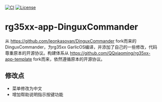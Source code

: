 [![CI](https://github.com/QQxiaoming/rg35xx-app-DinguxCommander/actions/workflows/ci.yml/badge.svg?branch=main)](https://github.com/QQxiaoming/rg35xx-app-DinguxCommander/actions/workflows/ci.yml)
[![License](https://img.shields.io/github/license/qqxiaoming/rg35xx-app-DinguxCommander.svg?colorB=f48041&style=flat-square)](https://github.com/QQxiaoming/rg35xx-app-DinguxCommander)

# rg35xx-app-DinguxCommander

从 https://github.com/leonkasovan/DinguxCommander fork而来的DinguxCommander，为rg35xx GarlicOS编译，并添加了自己的一些修改，代码尊重原本的开源协议。构建体系从 https://github.com/QQxiaoming/rg35xx-app-template fork而来，依然遵循原本的开源协议。

## 修改点

- 菜单修改为中文
- 增加帮助说明指示按键功能
